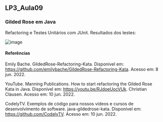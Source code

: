 ## LP3_Aula09

### Gilded Rose em Java
Refactoring e Testes Unitários com JUnit. Resultados dos testes:  

![image](https://user-images.githubusercontent.com/70042571/173731727-e2c4c22f-96bd-4995-abeb-148af01c6111.png)  

#### Referências  

Emily Bache. GildedRose-Refactoring-Kata. Disponível em: https://github.com/emilybache/GildedRose-Refactoring-Kata. Acesso em: 8 jun. 2022.  

YouTube. Manning Publications. How to start refactoring the Gilded Rose Kata in Java. Disponível em: https://youtu.be/RJdoeUocVUk. Christian Clausen. Acesso em: 10 jun. 2022.  

CodelyTV. Exemplos de código para nossos vídeos e cursos de desenvolvimento de software. java-gildedrose-kata. Disponível em: https://github.com/CodelyTV. Acesso em: 10 jun. 2022.     
 
